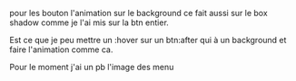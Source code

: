 



pour les bouton l'animation sur le background ce fait aussi sur le box shadow comme je l'ai mis sur la btn entier.

Est ce que je peu mettre un :hover sur un btn:after qui à un background et faire l'animation comme ca.

Pour le moment j'ai un pb l'image des menu

